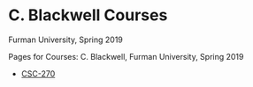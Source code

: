 # C. Blackwell Courses

Furman University, Spring 2019

Pages for Courses: C. Blackwell, Furman University, Spring 2019

- [CSC-270](comp_hum.md)
